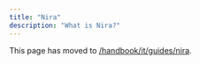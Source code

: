 ```yaml
---
title: "Nira"
description: "What is Nira?"
---
```

<link rel="stylesheet" type="text/css" href="/stylesheets/biztech.css" />







This page has moved to [/handbook/it/guides/nira](/handbook/it/guides/nira).
